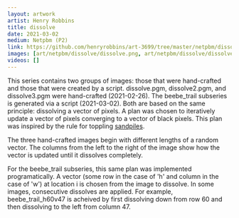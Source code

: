 ```yaml
---
layout: artwork
artist: Henry Robbins
title: dissolve
date: 2021-03-02
medium: Netpbm (P2)
link: https://github.com/henryrobbins/art-3699/tree/master/netpbm/dissolve
images: [art/netpbm/dissolve/dissolve.png, art/netpbm/dissolve/dissolve2.png, art/netpbm/dissolve/dissolve3.png, art/netpbm/dissolve/beebe_trail_h70.png, art/netpbm/dissolve/beebe_trail_h100.png, art/netpbm/dissolve/beebe_trail_h140.png, art/netpbm/dissolve/beebe_trail_v80.png, art/netpbm/dissolve/beebe_trail_h60v47.png, art/netpbm/dissolve/beebe_trail_h71v251.png]
videos: []
---
```

This series contains two groups of images: those that were hand-crafted and
those that were created by a script. dissolve.pgm, dissolve2.pgm, and
dissolve3.pgm were hand-crafted (2021-02-26). The beebe_trail subseries is
generated via a script (2021-03-02). Both are based on the same principle:
dissolving a vector of pixels. A plan was chosen to iteratively update a vector
of pixels converging to a vector of black pixels. This plan was inspired by the
rule for toppling [sandpiles](https://www.youtube.com/watch?v=1MtEUErz7Gg).

The three hand-crafted images begin with different lengths of a random vector.
The columns from the left to the right of the image show how the vector is
updated until it dissolves completely.

For the beebe_trail subseries, this same plan was implemented programatically.
A vector (some row in the case of 'h' and column in the case of 'w') at
location i is chosen from the image to dissolve. In some images, consecutive
dissolves are applied. For example, beebe_trail_h60v47 is acheived by first
dissolving down from row 60 and then dissolving to the left from column 47.

